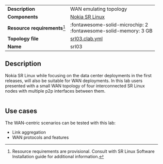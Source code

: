 |                               |                                                                      |
| ----------------------------- | -------------------------------------------------------------------- |
| **Description**               | WAN emulating topology                                               |
| **Components**                | [Nokia SR Linux][srl]                                                |
| **Resource requirements**[^1] | :fontawesome-solid-microchip: 2 <br/>:fontawesome-solid-memory: 3 GB |
| **Topology file**             | [srl03.clab.yml][topofile]                                           |
| **Name**                      | srl03                                                                |

## Description
Nokia SR Linux while focusing on the data center deployments in the first releases, will also be suitable for WAN deployments. In this lab users presented with a small WAN topology of four interconnected SR Linux nodes with multiple p2p interfaces between them.

<center><div class="mxgraph" style="max-width:100%;border:1px solid transparent;" data-mxgraph="{&quot;page&quot;:9,&quot;zoom&quot;:1.5,&quot;highlight&quot;:&quot;#0000ff&quot;,&quot;nav&quot;:true,&quot;check-visible-state&quot;:true,&quot;resize&quot;:true,&quot;url&quot;:&quot;https://raw.githubusercontent.com/srl-labs/containerlab/diagrams/containerlab.drawio&quot;}"></div></center>

## Use cases
The WAN-centric scenarios can be tested with this lab:

* Link aggregation
* WAN protocols and features

[srl]: https://www.nokia.com/networks/products/service-router-linux-NOS/
[topofile]: https://github.com/srl-labs/containerlab/tree/master/lab-examples/srl03/srl03.clab.yml

[^1]: Resource requirements are provisional. Consult with SR Linux Software Installation guide for additional information.

<script type="text/javascript" src="https://viewer.diagrams.net/js/viewer-static.min.js" async></script>